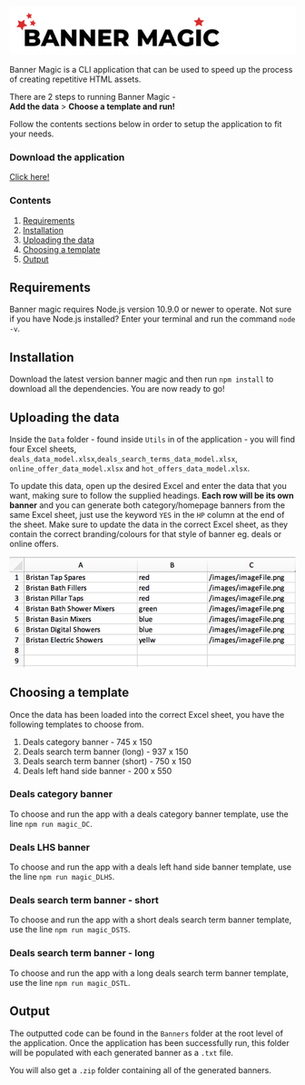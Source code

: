 
![Example of Excel sheet data model](Utils/Images/logo.png)

Banner Magic is a CLI application that can be used to speed up the process of creating repetitive HTML assets.

There are 2 steps to running Banner Magic -
<br/>
**Add the data** > **Choose a template and run!**

Follow the contents sections below in order to setup the application to fit your needs.

### Download the application
[Click here!](https://github.com/stevenrobertswolseley/banner_magic/archive/master.zip)

### Contents
1. [Requirements](#Requirements)
2. [Installation](#Installation)
3. [Uploading the data](#Uploading_the_data)
4. [Choosing a template](#Choosing_a_template)
5. [Output](#Output)


<a name="Requirements"></a>
## Requirements
Banner magic requires Node.js version 10.9.0 or newer to operate.
Not sure if you have Node.js installed? Enter your terminal and run the command `node -v`.

<a name="Installation"></a>
## Installation
Download the latest version banner magic and then run `npm install` to download all the dependencies. You are now ready to go!

<a name="Uploading_the_data"></a>
## Uploading the data
Inside the `Data` folder - found inside `Utils` in of the application - you will find four Excel sheets, `deals_data_model.xlsx`,`deals_search_terms_data_model.xlsx`, `online_offer_data_model.xlsx` and `hot_offers_data_model.xlsx`.

To update this data, open up the desired Excel and enter the data that you want, making sure to follow the supplied headings. **Each row will be its own banner** and you can generate both category/homepage banners from the same Excel sheet, just use the keyword `YES` in the `HP` column at the end of the sheet. Make sure to update the data in the correct Excel sheet, as they contain the correct branding/colours for that style of banner eg. deals or online offers.

![Example of Excel sheet data model](Utils/Images/Excel_Sheet_Example.png)

<a name="Choosing_a_template"></a>
## Choosing a template
Once the data has been loaded into the correct Excel sheet, you have the following templates to choose from.
1. Deals category banner - 745 x 150
2. Deals search term banner (long) - 937 x 150
3. Deals search term banner (short) - 750 x 150
4. Deals left hand side banner - 200 x 550

### Deals category banner
To choose and run the app with a deals category banner template, use the line `npm run magic_DC`.

### Deals LHS banner
To choose and run the app with a deals left hand side banner template, use the line `npm run magic_DLHS`.

### Deals search term banner - short
To choose and run the app with a short deals search term banner template, use the line `npm run magic_DSTS`.

### Deals search term banner - long
To choose and run the app with a long deals search term banner template, use the line `npm run magic_DSTL`.


<a name="Output"></a>
## Output
The outputted code can be found in the `Banners` folder at the root level of the application. Once the application has been successfully run, this folder will be populated with each generated banner as a `.txt` file.

You will also get a `.zip` folder containing all of the generated banners.
